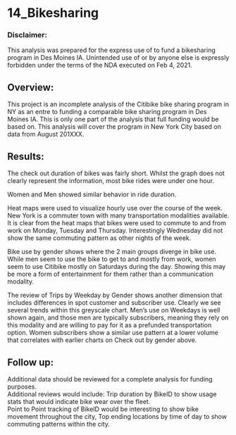 # 14_Bikesharing
### Disclaimer:
This analysis was prepared for the express use of to fund a bikesharing program in Des Moines IA.  Unintended use of or by anyone else is expressly forbidden under the terms of the NDA executed on Feb 4, 2021.

## Overview:
This project is an incomplete analysis of the Citibike bike sharing program in NY as an entre to funding a comparable bike sharing program in Des Moines IA.   This is only one part of the analysis that full funding would be based on.   This analysis will cover the program in New York City based on data from August 201XXX.    


## Results:
The check out duration of bikes was fairly short.   Whilst the graph does not clearly represent the information, most bike rides were under one hour.

Women and Men showed similar behavior in ride duration.

Heat maps were used to visualize hourly use over the course of the week.   New York is a commuter town with many transportation modalities available. It is clear from the heat maps that bikes were used to commute to and from work on Monday, Tuesday and Thursday.    Interestingly Wednesday did not show the same commuting pattern as other nights of the week.

Bike use by gender shows where the 2 main groups diverge in bike use.   While men seem to use the bike to get to and mostly from work, women seem to use Citibike mostly on Saturdays during the day.  Showing this may be more a form of entertainment for them rather than a communication modality.

The review of Trips by Weekday by Gender shows another dimension that includes differences in spot customer and subscriber use.   Clearly we see several trends within this greyscale chart.  Men’s use on Weekdays is well shown again, and those men are typically subscribers, meaning they rely on this modality and are willing to pay for it as a prefunded transportation option.  Women subscribers show a similar use pattern at a lower volume that correlates with earlier charts on Check out by gender above.  

## Follow up:
Additional data should be reviewed for a complete analysis for funding purposes.   
Additional reviews would include:
Trip duration by BikeID to show usage stats that would indicate bike wear over the fleet.   
Point to Point tracking of BikeID would be interesting to show bike movement throughout the city, 
Top ending locations by time of day to show commuting patterns within the city.

